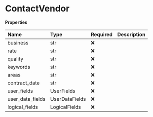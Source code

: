 # ContactVendor

**Properties**

| Name             | Type           | Required | Description |
| :--------------- | :------------- | :------- | :---------- |
| business         | str            | ❌       |             |
| rate             | str            | ❌       |             |
| quality          | str            | ❌       |             |
| keywords         | str            | ❌       |             |
| areas            | str            | ❌       |             |
| contract_date    | str            | ❌       |             |
| user_fields      | UserFields     | ❌       |             |
| user_data_fields | UserDataFields | ❌       |             |
| logical_fields   | LogicalFields  | ❌       |             |

<!-- This file was generated by liblab | https://liblab.com/ -->
